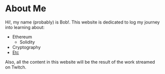# About Me

Hi!, my name (probably) is Bob!. This website is dedicated to log my journey into learning about:

- Ethereum
    - Solidity
- Cryptography
- [Etc](./learn.md)

Also, all the content in this website will be the result of the work streamed on Twitch.
